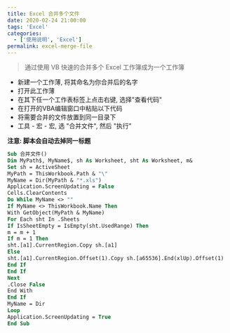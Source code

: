 ```yaml
---
title: Excel 合并多个文件
date: 2020-02-24 21:00:00
tags: 'Excel'
categories:
  - ['使用说明', 'Excel']
permalink: excel-merge-file
---
```


> 通过使用 VB 快速的合并多个 Excel 工作簿成为一个工作簿

- 新建一个工作薄, 将其命名为你合并后的名字
- 打开此工作薄
- 在其下任一个工作表标签上点击右键, 选择"查看代码"
- 在打开的VBA编辑窗口中粘贴以下代码
- 将需要合并的文件放置到同一目录下
- 工具 - 宏 - 宏, 选 "合并文件", 然后 "执行"

**注意: 脚本会自动去掉同一标题**

```vb
Sub 合并文件()
Dim MyPath$, MyName$, sh As Worksheet, sht As Worksheet, m&
Set sh = ActiveSheet
MyPath = ThisWorkbook.Path & "\"
MyName = Dir(MyPath & "*.xls")
Application.ScreenUpdating = False
Cells.ClearContents
Do While MyName <> ""
If MyName <> ThisWorkbook.Name Then
With GetObject(MyPath & MyName)
For Each sht In .Sheets
If IsSheetEmpty = IsEmpty(sht.UsedRange) Then
m = m + 1
If m = 1 Then
sht.[a1].CurrentRegion.Copy sh.[a1]
Else
sht.[a1].CurrentRegion.Offset(1).Copy sh.[a65536].End(xlUp).Offset(1)
End If
End If
Next
.Close False
End With
End If
MyName = Dir
Loop
Application.ScreenUpdating = True
End Sub
```